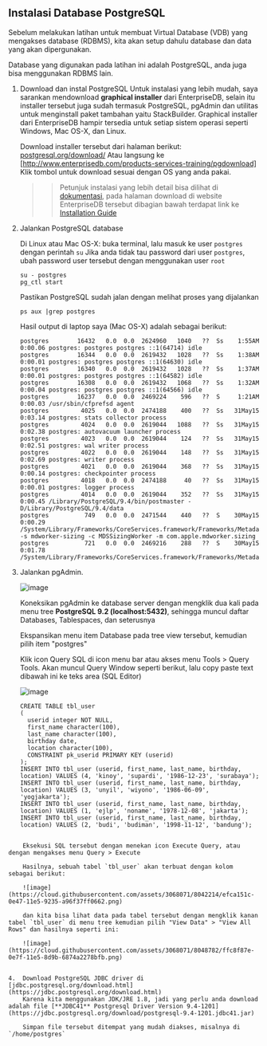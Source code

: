 ## Instalasi Database PostgreSQL

Sebelum melakukan latihan untuk membuat Virtual Database (VDB) yang mengakses database (RDBMS), kita akan setup dahulu database dan data yang akan dipergunakan.

Database yang digunakan pada latihan ini adalah PostgreSQL, anda juga bisa menggunakan RDBMS lain.

1.  Download dan instal PostgreSQL
    Untuk instalasi yang lebih mudah, saya sarankan mendownload **graphical installer** dari EnterpriseDB, selain itu installer tersebut juga sudah termasuk PostgreSQL, pgAdmin dan utilitas untuk menginstall paket tambahan yaitu StackBuilder. 
    Graphical installer dari EnterpriseDB hampir tersedia untuk setiap sistem operasi seperti Windows, Mac OS-X, dan Linux.
    
    Download installer tersebut dari halaman berikut: [postgresql.org/download/](http://www.postgresql.org/download/)
    Atau langsung ke [http://www.enterprisedb.com/products-services-training/pgdownload]
    Klik tombol untuk download sesuai dengan OS yang anda pakai.
    
    >> Petunjuk instalasi yang lebih detail bisa dilihat di [dokumentasi](http://www.enterprisedb.com/docs/en/9.3/pginstguide/Table%20of%20Contents.htm), pada halaman download di website EnterpriseDB tersebut dibagian bawah terdapat link ke [Installation Guide](http://www.enterprisedb.com/docs/en/9.3/pginstguide/Table%20of%20Contents.htm)
    
2.  Jalankan PostgreSQL database

    Di Linux atau Mac OS-X: buka terminal, lalu masuk ke user `postgres` dengan perintah `su`
    Jika anda tidak tau password dari user `postgres`, ubah password user tersebut dengan menggunakan user `root`
    
    ```
    su - postgres
    pg_ctl start
    ```
    
    Pastikan PostgreSQL sudah jalan dengan melihat proses yang dijalankan 
    
    ```
    ps aux |grep postgres
    ```
    
    Hasil output di laptop saya (Mac OS-X) adalah sebagai berikut:
    
    ```
    postgres        16432   0.0  0.0  2624960   1040   ??  Ss    1:55AM   0:00.06 postgres: postgres postgres ::1(64714) idle
    postgres        16344   0.0  0.0  2619432   1028   ??  Ss    1:38AM   0:00.01 postgres: postgres postgres ::1(64630) idle
    postgres        16340   0.0  0.0  2619432   1028   ??  Ss    1:37AM   0:00.01 postgres: postgres postgres ::1(64582) idle
    postgres        16308   0.0  0.0  2619432   1068   ??  Ss    1:32AM   0:00.04 postgres: postgres postgres ::1(64566) idle
    postgres        16237   0.0  0.0  2469224    596   ??  S     1:21AM   0:00.03 /usr/sbin/cfprefsd agent
    postgres         4025   0.0  0.0  2474188    400   ??  Ss   31May15   0:03.14 postgres: stats collector process
    postgres         4024   0.0  0.0  2619044   1088   ??  Ss   31May15   0:02.38 postgres: autovacuum launcher process
    postgres         4023   0.0  0.0  2619044    124   ??  Ss   31May15   0:02.51 postgres: wal writer process
    postgres         4022   0.0  0.0  2619044    148   ??  Ss   31May15   0:02.69 postgres: writer process
    postgres         4021   0.0  0.0  2619044    368   ??  Ss   31May15   0:00.14 postgres: checkpointer process
    postgres         4018   0.0  0.0  2474188     40   ??  Ss   31May15   0:00.01 postgres: logger process
    postgres         4014   0.0  0.0  2619044    352   ??  Ss   31May15   0:00.45 /Library/PostgreSQL/9.4/bin/postmaster -D/Library/PostgreSQL/9.4/data
    postgres          749   0.0  0.0  2471544    440   ??  S    30May15   0:00.29 /System/Library/Frameworks/CoreServices.framework/Frameworks/Metadata.framework/Versions/A/Support/mdworker -s mdworker-sizing -c MDSSizingWorker -m com.apple.mdworker.sizing
    postgres          721   0.0  0.0  2469216    288   ??  S    30May15   0:01.78 /System/Library/Frameworks/CoreServices.framework/Frameworks/Metadata.framework/Versions/A/Support/mdflagwriter
    ```    

3.  Jalankan pgAdmin.
    
    ![image](https://cloud.githubusercontent.com/assets/3068071/8042502/d2cf6bae-0e49-11e5-91fb-9909b2c0b7bd.png)
    
    Koneksikan pgAdmin ke database server dengan mengklik dua kali pada menu tree **PostgreSQL 9.2 (localhost:5432)**, sehingga muncul daftar Databases, Tablespaces, dan seterusnya
    
    Ekspansikan menu item Database pada tree view tersebut, kemudian pilih item "postgres"
    
    Klik icon Query SQL di icon menu bar atau akses menu Tools > Query Tools.
    Akan muncul Query Window seperti berikut, lalu copy paste text dibawah ini ke teks area (SQL Editor)
    
    ![image](https://cloud.githubusercontent.com/assets/3068071/8042510/e2c4196a-0e49-11e5-8e59-c69830089fb6.png)

    ```
    CREATE TABLE tbl_user
    (
      userid integer NOT NULL,
      first_name character(100),
      last_name character(100),
      birthday date,
      location character(100),
      CONSTRAINT pk_userid PRIMARY KEY (userid)
    );
    INSERT INTO tbl_user (userid, first_name, last_name, birthday, location) VALUES (4, 'kinoy', 'supardi', '1986-12-23', 'surabaya');
    INSERT INTO tbl_user (userid, first_name, last_name, birthday, location) VALUES (3, 'unyil', 'wiyono', '1986-06-09', 'yogjakarta');
    INSERT INTO tbl_user (userid, first_name, last_name, birthday, location) VALUES (1, 'ejlp', 'noname', '1978-12-08', 'jakarta');
    INSERT INTO tbl_user (userid, first_name, last_name, birthday, location) VALUES (2, 'budi', 'budiman', '1998-11-12', 'bandung');
```

    Eksekusi SQL tersebut dengan menekan icon Execute Query, atau dengan mengakses menu Query > Execute

    Hasilnya, sebuah tabel `tbl_user` akan terbuat dengan kolom sebagai berikut:
    
    ![image](https://cloud.githubusercontent.com/assets/3068071/8042214/efca151c-0e47-11e5-9235-a96f37ff0662.png)
    
    dan kita bisa lihat data pada tabel tersebut dengan mengklik kanan tabel `tbl_user` di menu tree kemudian pilih "View Data" > "View All Rows" dan hasilnya seperti ini:
    
    ![image](https://cloud.githubusercontent.com/assets/3068071/8048782/ffc8f87e-0e7f-11e5-8d9b-6874a2278bfb.png)


4.  Download PostgreSQL JDBC driver di [jdbc.postgresql.org/download.html](https://jdbc.postgresql.org/download.html)
    Karena kita menggunakan JDK/JRE 1.8, jadi yang perlu anda download adalah file [**JDBC41** Postgresql Driver Version 9.4-1201](https://jdbc.postgresql.org/download/postgresql-9.4-1201.jdbc41.jar)
   
    Simpan file tersebut ditempat yang mudah diakses, misalnya di `/home/postgres`
   
   
